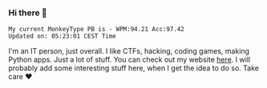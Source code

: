 ### Hi there 👋
<!-- PB START -->
```
My current MonkeyType PB is - WPM:94.21 Acc:97.42
Updated on: 05:23:01 CEST Time
```
<!-- PB END -->
I'm an IT person, just overall. I like CTFs, hacking, coding games, making Python apps. Just a lot of stuff.
You can check out my website [here](https://skill3472.github.io/).
I will probably add some interesting stuff here, when I get the idea to do so. Take care ❤️
